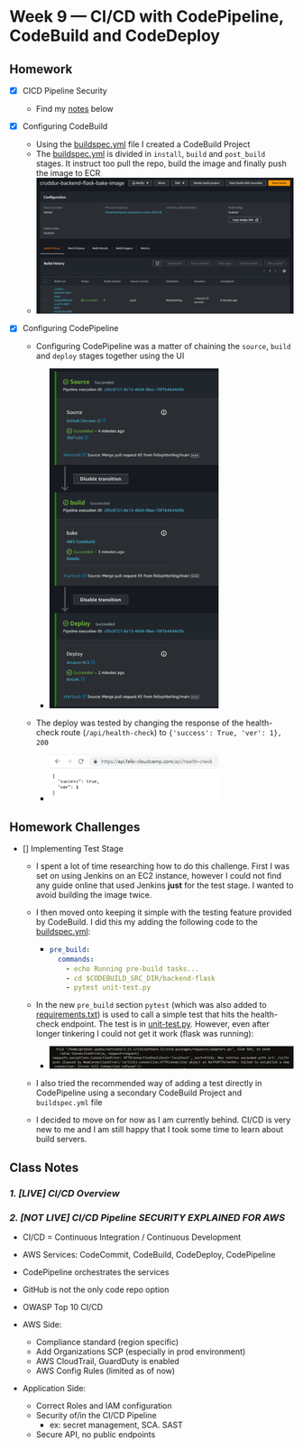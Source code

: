 # Week 9 — CI/CD with CodePipeline, CodeBuild and CodeDeploy

## Homework 

- [x] CICD Pipeline Security
  - Find my [notes](https://github.com/felixpitterling/aws-bootcamp-cruddur-2023/blob/main/journal/week9.md#2-not-live-cicd-pipeline-security-explained-for-aws) below


- [x] Configuring CodeBuild
  - Using the [buildspec.yml](./../backend-flask/buildspec.yml) file I created a CodeBuild Project
  - The [buildspec.yml](./../backend-flask/buildspec.yml) is divided in `install`, `build` and `post_build` stages. It instruct too pull the repo, build the image and finally push the image to ECR
  -  <img src="./assets/week9/week9-codebuild.PNG" width="800"> 


- [x] Configuring CodePipeline
  - Configuring CodePipeline was a matter of chaining the `source`, `build` and `deploy` stages together using the UI
    - <img src="./assets/week9/week9-pipeline.PNG" width="300">  
  
  - The deploy was tested by changing the response of the health-check route (`/api/health-check`) to `{'success': True, 'ver': 1}, 200`
    - <img src="./assets/week9/week9-healthcheck.PNG" width="300">   

## Homework Challenges

- [] Implementing Test Stage
  - I spent a lot of time researching how to do this challenge. First I was set on using Jenkins on an EC2 instance, however I could not find any guide online that used Jenkins **just** for the test stage. I wanted to avoid building the image twice.
  
  - I then moved onto keeping it simple with the testing feature provided by CodeBuild. I did this my adding the following code to the [buildspec.yml](./../backend-flask/buildspec.yml): 

    - ```yml
      pre_build:
        commands:
          - echo Running pre-build tasks...
          - cd $CODEBUILD_SRC_DIR/backend-flask
          - pytest unit-test.py
      ```
  - In the new `pre_build` section `pytest` (which was also added to [requirements.txt](./../backend-flask/requirements.txt)) is used to call a simple test that hits the health-check endpoint. The test is in [unit-test.py](./../backend-flask/unit-test.py). However, even after longer tinkering I could not get it work (flask was running):
    - <img src="./assets/week9/week9-testing-fail.PNG" width="750">  
  - I also tried the recommended way of adding a test directly in CodePipeline using a secondary CodeBuild Project and `buildspec.yml` file
  - I decided to move on for now as I am currently behind. CI/CD is very new to me and I am still happy that I took some time to learn about build servers.



## Class Notes

### _1. [LIVE] CI/CD Overview_


### _2. [NOT LIVE] CI/CD Pipeline SECURITY EXPLAINED FOR AWS_

- CI/CD = Continuous Integration / Continuous Development
- AWS Services: CodeCommit, CodeBuild, CodeDeploy, CodePipeline
- CodePipeline orchestrates the services 
- GitHub is not the only code repo option
- OWASP Top 10 CI/CD

- AWS Side:
  - Compliance standard (region specific)   
  - Add Organizations SCP (especially in prod environment)
  - AWS CloudTrail, GuardDuty is enabled
  - AWS Config Rules (limited as of now)

- Application Side:
  - Correct Roles and IAM configuration
  - Security of/in the CI/CD Pipeline
    - ex: secret management, SCA. SAST
  - Secure API, no public endpoints



